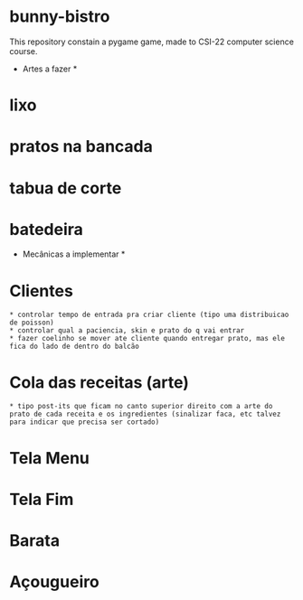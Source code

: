 # bunny-bistro
This repository constain a pygame game, made to CSI-22 computer science course.



* Artes a fazer *
# lixo
# pratos na bancada
# tabua de corte
# batedeira

* Mecânicas a implementar *

# Clientes
    * controlar tempo de entrada pra criar cliente (tipo uma distribuicao de poisson)
    * controlar qual a paciencia, skin e prato do q vai entrar
    * fazer coelinho se mover ate cliente quando entregar prato, mas ele fica do lado de dentro do balcão

# Cola das receitas (arte)
    * tipo post-its que ficam no canto superior direito com a arte do prato de cada receita e os ingredientes (sinalizar faca, etc talvez para indicar que precisa ser cortado)

# Tela Menu

# Tela Fim




# Barata













# Açougueiro

